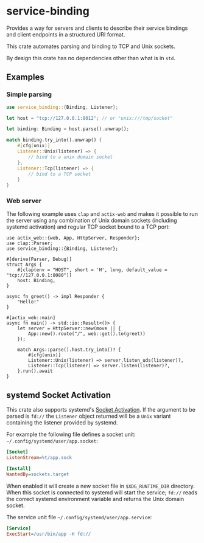 # service-binding

Provides a way for servers and clients to describe their service
bindings and client endpoints in a structured URI format.

This crate automates parsing and binding to TCP and Unix sockets.

By design this crate has no dependencies other than what is in `std`.

## Examples

### Simple parsing

```rust
use service_binding::{Binding, Listener};

let host = "tcp://127.0.0.1:8012"; // or "unix:///tmp/socket"

let binding: Binding = host.parse().unwrap();

match binding.try_into().unwrap() {
    #[cfg(unix)]
    Listener::Unix(listener) => {
        // bind to a unix domain socket
    },
    Listener::Tcp(listener) => {
        // bind to a TCP socket
    }
}
```

### Web server

The following example uses `clap` and `actix-web` and makes it
possible to run the server using any combination of Unix domain
sockets (including systemd activation) and regular TCP socket bound to
a TCP port:

```rust,no_run
use actix_web::{web, App, HttpServer, Responder};
use clap::Parser;
use service_binding::{Binding, Listener};

#[derive(Parser, Debug)]
struct Args {
    #[clap(env = "HOST", short = 'H', long, default_value = "tcp://127.0.0.1:8080")]
    host: Binding,
}

async fn greet() -> impl Responder {
    "Hello!"
}

#[actix_web::main]
async fn main() -> std::io::Result<()> {
    let server = HttpServer::new(move || {
        App::new().route("/", web::get().to(greet))
    });

    match Args::parse().host.try_into()? {
        #[cfg(unix)]
        Listener::Unix(listener) => server.listen_uds(listener)?,
        Listener::Tcp(listener) => server.listen(listener)?,
    }.run().await
}
```

## systemd Socket Activation

This crate also supports systemd's [Socket Activation][]. If the
argument to be parsed is `fd://` the `Listener` object returned will
be a `Unix` variant containing the listener provided by systemd.

[Socket Activation]: https://0pointer.de/blog/projects/socket-activation.html

For example the following file defines a socket unit:
`~/.config/systemd/user/app.socket`:

```ini
[Socket]
ListenStream=%t/app.sock

[Install]
WantedBy=sockets.target
```

When enabled it will create a new socket file in `$XDG_RUNTIME_DIR`
directory. When this socket is connected to systemd will start the
service; `fd://` reads the correct systemd environment variable and
returns the Unix domain socket.

The service unit file `~/.config/systemd/user/app.service`:

```ini
[Service]
ExecStart=/usr/bin/app -H fd://
```
